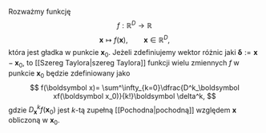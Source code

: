 Rozważmy funkcję 
$$
f:\mathbb R^D\to \mathbb R
$$
$$
\boldsymbol x\mapsto f(\boldsymbol x), \qquad \boldsymbol x\in\mathbb R^D,
$$
która jest gładka w punkcie $\boldsymbol x_0$. Jeżeli zdefiniujemy wektor różnic jaki $\boldsymbol\delta:=\boldsymbol x-\boldsymbol x_0$, to [[Szereg Taylora|szereg Taylora]] funkcji wielu zmiennych $f$ w punkcie $\boldsymbol x_0$ będzie zdefiniowany jako
$$
f(\boldsymbol x)=
\sum^\infty_{k=0}\dfrac{D^k_\boldsymbol xf(\boldsymbol x_0)}{k!}\boldsymbol \delta^k,
$$
gdzie $D^k_\boldsymbol xf(\boldsymbol x_0)$ jest $k$-tą zupełną [[Pochodna|pochodną]] względem $\boldsymbol x$ obliczoną w $\boldsymbol x_0$. 
